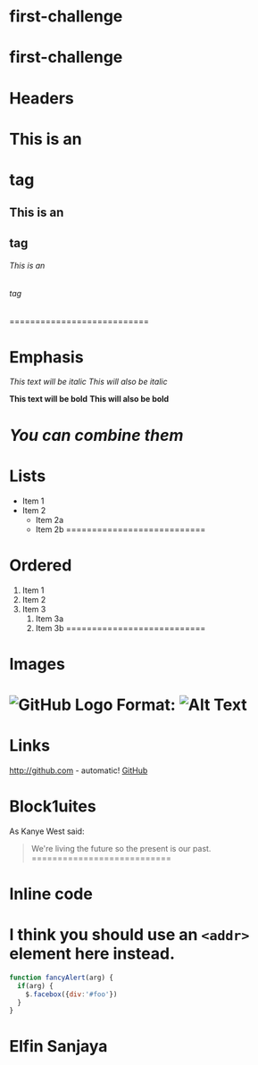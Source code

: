 # first-challenge

# first-challenge

Headers
===========================
# This is an <h1> tag
## This is an <h2> tag
###### This is an <h6> tag
===========================

Emphasis
===========================
*This text will be italic*
_This will also be italic_

**This text will be bold**
__This will also be bold__

_You **can** combine them_
===========================

Lists
===========================
* Item 1
* Item 2
  * Item 2a
  * Item 2b
===========================

Ordered
===========================
1. Item 1
1. Item 2
1. Item 3
   1. Item 3a
   1. Item 3b
===========================

Images
===========================
![GitHub Logo](/images/logo.png)
Format: ![Alt Text](url)
===========================

Links
===========================
http://github.com - automatic!
[GitHub](http://github.com)

Block1uites
===========================
As Kanye West said:

> We're living the future so
> the present is our past.
===========================

Inline code
===========================
I think you should use an
`<addr>` element here instead.
===========================

```javascript
function fancyAlert(arg) {
  if(arg) {
    $.facebox({div:'#foo'})
  }
}
```

# Elfin Sanjaya
